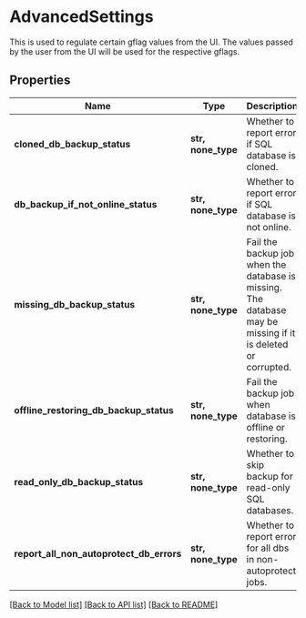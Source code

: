# AdvancedSettings

This is used to regulate certain gflag values from the UI. The values passed by the user from the UI will be used for the respective gflags.

## Properties
Name | Type | Description | Notes
------------ | ------------- | ------------- | -------------
**cloned_db_backup_status** | **str, none_type** | Whether to report error if SQL database is cloned. | [optional] 
**db_backup_if_not_online_status** | **str, none_type** | Whether to report error if SQL database is not online. | [optional] 
**missing_db_backup_status** | **str, none_type** | Fail the backup job when the database is missing. The database may be missing if it is deleted or corrupted. | [optional] 
**offline_restoring_db_backup_status** | **str, none_type** | Fail the backup job when database is offline or restoring. | [optional] 
**read_only_db_backup_status** | **str, none_type** | Whether to skip backup for read-only SQL databases. | [optional] 
**report_all_non_autoprotect_db_errors** | **str, none_type** | Whether to report error for all dbs in non-autoprotect jobs. | [optional] 

[[Back to Model list]](../README.md#documentation-for-models) [[Back to API list]](../README.md#documentation-for-api-endpoints) [[Back to README]](../README.md)


